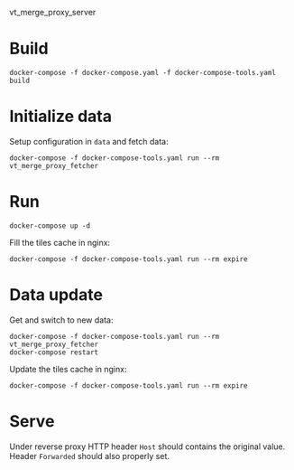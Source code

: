 vt_merge_proxy_server

# Build
```
docker-compose -f docker-compose.yaml -f docker-compose-tools.yaml build
```

# Initialize data
Setup configuration in `data` and fetch data:
```
docker-compose -f docker-compose-tools.yaml run --rm vt_merge_proxy_fetcher
```

# Run
```
docker-compose up -d
```

Fill the tiles cache in nginx:
```
docker-compose -f docker-compose-tools.yaml run --rm expire
```


# Data update

Get and switch to new data:
```
docker-compose -f docker-compose-tools.yaml run --rm vt_merge_proxy_fetcher
docker-compose restart
```

Update the tiles cache in nginx:
```
docker-compose -f docker-compose-tools.yaml run --rm expire
```


# Serve

Under reverse proxy HTTP header `Host` should contains the original value.
Header `Forwarded` should also properly set.
